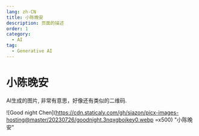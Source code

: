 ```yaml
---
lang: zh-CN
title: 小陈晚安
description: 页面的描述
order: 1
category:
  - AI
tag:
  - Generative AI
---
```

# 小陈晚安

AI生成的图片, 非常有意思，好像还有类似的二维码. 


![Good night Chen](https://cdn.staticaly.com/gh/siazon/picx-images-hosting@master/20230726/goodnight.3nqxgbojkey0.webp =x500)
"小陈晚安"
